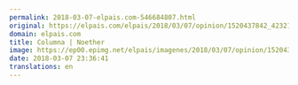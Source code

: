 ```yaml
---
permalink: 2018-03-07-elpais.com-546684807.html
original: https://elpais.com/elpais/2018/03/07/opinion/1520437842_423211.html#?ref=rss&format=simple&link=link
domain: elpais.com
title: Columna | Noether
image: https://ep00.epimg.net/elpais/imagenes/2018/03/07/opinion/1520437842_423211_1520446667_rrss_normal.jpg
date: 2018-03-07 23:36:41
translations: en
---
```


